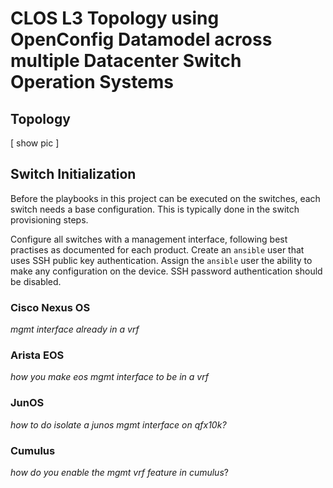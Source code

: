 # CLOS L3 Topology using OpenConfig Datamodel across multiple Datacenter Switch Operation Systems

## Topology
[ show pic ]

## Switch Initialization

Before the playbooks in this project can be executed on the switches, each
switch needs a base configuration. This is typically done in the switch
provisioning steps.

Configure all switches with a management interface, following best practises as
documented for each product. Create an ``ansible`` user that uses SSH public key
authentication. Assign the ``ansible`` user the ability to make any
configuration on the device. SSH password authentication should be disabled.

### Cisco Nexus OS
_mgmt interface already in a vrf_
### Arista EOS
_how you make eos mgmt interface to be in a vrf_

### JunOS
_how to do isolate a junos mgmt interface on qfx10k?_

### Cumulus
_how do you enable the mgmt vrf feature in cumulus_?





